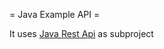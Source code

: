 = Java Example API =

It uses [Java Rest Api](https://github.com/kongoji6/java-rest-api) as subproject